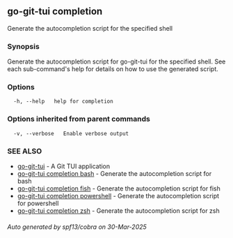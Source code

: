 ## go-git-tui completion

Generate the autocompletion script for the specified shell

### Synopsis

Generate the autocompletion script for go-git-tui for the specified shell.
See each sub-command's help for details on how to use the generated script.


### Options

```
  -h, --help   help for completion
```

### Options inherited from parent commands

```
  -v, --verbose   Enable verbose output
```

### SEE ALSO

* [go-git-tui](go-git-tui.md)	 - A Git TUI application
* [go-git-tui completion bash](git-tui_completion_bash.md)	 - Generate the autocompletion script for bash
* [go-git-tui completion fish](git-tui_completion_fish.md)	 - Generate the autocompletion script for fish
* [go-git-tui completion powershell](git-tui_completion_powershell.md)	 - Generate the autocompletion script for powershell
* [go-git-tui completion zsh](git-tui_completion_zsh.md)	 - Generate the autocompletion script for zsh

###### Auto generated by spf13/cobra on 30-Mar-2025
